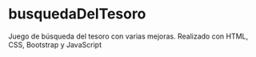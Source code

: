 # busquedaDelTesoro
Juego de búsqueda del tesoro con varias mejoras. Realizado con HTML, CSS, Bootstrap y JavaScript 

